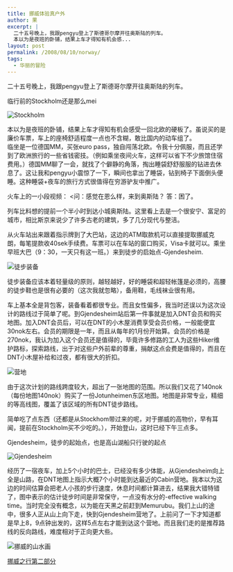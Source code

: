 ```yaml
---
title: 挪威体验真户外
author: 果
excerpt: |
  二十五号晚上，我跟pengyu登上了斯德哥尔摩开往奥斯陆的列车。
  本以为是夜班的卧铺，结果上车才得知有机会感...
layout: post
permalink: /2008/08/10/norway/
tags:
  - 华丽的冒险
---
```

二十五号晚上，我跟pengyu登上了斯德哥尔摩开往奥斯陆的列车。

临行前的Stockholm还是那么mei

![Stockholm](http://farm4.static.flickr.com/3081/2749342618_9fa621dbfb.jpg) 

本以为是夜班的卧铺，结果上车才得知有机会感受一回北欧的硬板了。虽说买的是廉价车票，车上的座椅舒适程度一点也不含糊，敢比国内的动车组了。<br /> 临坐是一位德国MM，买张euro pass，独自闯荡北欧。令我十分佩服，而且还学到了欧洲旅行的一些省钱密技。（例如乘坐夜间火车，这样可以省下不少旅馆住宿费用。）德国MM聊了一会，就找了个僻静的角落，掏出睡袋舒舒服服的钻进去休息了。这让我和pengyu小震惊了一下，瞬间也拿出了睡袋，钻到椅子下面倒头便睡。这种睡袋+夜车的旅行方式很值得在穷游驴友中推广。

火车上的一小段视频：
<问：感觉在恩么样，来到奥斯陆？ 答：困了。

列车比料想的提前一个半小时到达小城奥斯陆。这里看上去是一个很安宁、富足的城市，相比斯京来说少了许多古老的建筑，多了几分现代与整洁。

从火车站出来跟着指示牌到了大巴站，这边的ATM取款机可以直接提取挪威克朗，每笔提款收40sek手续费。车票可以在车站的窗口购买，Visa卡就可以。乘坐早班大巴（9：30，一天只有这一班。）来到徒步的启始点-Gjendesheim.

![徒步装备](http://farm4.static.flickr.com/3011/2749349806_e11da001e0.jpg)

徒步装备应该本着轻量级的原则，越轻越好，好的睡袋和超轻帐篷是必须的，高腰的徒步鞋也是很有必要的（这次我就忽略），备用鞋，毛线袜业很有用。

车上基本全是背包客，装备看着都很专业。而且女性偏多，我当时还误以为这次设计的路线过于简单了呢。到Gjendesheim站后第一件事就是加入DNT会员和购买地图。加入DNT会员后，可以在DNT的小木屋消费享受会员价格，一般能便宜30nok左右。会员的期限是一年，而且从每年的1月份开始算。会员的价格是270nok，我认为加入这个会员还是值得的，毕竟许多修路的工人为这些Hiker维护路标，探索路线，出于对这些户外前辈的尊重，捐献这点会费是值得的，而且在DNT小木屋补给和过夜，都有很大的折扣。

![营地](http://farm4.static.flickr.com/3053/2768172769_f62eca4a05.jpg)

由于这次计划的路线跨度较大，超出了一张地图的范围。所以我们又花了140nok（每份地图140nok）购买了一份Jotunheimen东区地图。地图是非常专业，精细的等高线图，覆盖了该区域的所有DNT徒步路线。

简单吃了点东西（还都是从Stockhom带过来的呢，对于挪威的高物价，早有耳闻，提前在Stockholm买不少吃的。），开始登山，这时已经下午三点多。

Gjendesheim，徒步的起始点，也是高山湖船只行驶的起点

![Gjendesheim](http://farm4.static.flickr.com/3027/2748525599_486c6f6999.jpg) 

经历了一宿夜车，加上5个小时的巴士，已经没有多少体能，从Gjendesheim向上全是山路，在DNT地图上指示大概7个小时能到达最近的Cabin营地。我本以为这边的时间估算会把老人小孩的步行速度，休息时间都计算进去，结果我大错特错了，图中表示的估计徒步时间是非常保守，一点没有水分的-effective walking time。当时完全没有概念，以为能在天黑之前赶到Memurubu。我们上山的途中，很多人正从山上向下走，快到Gjendesheim营地了。上前问了一下才知道都是早上8，9点钟出发的，这样5点左右才能到达这个营地。而且我们走的是推荐路线的反向路线，难度相对于正向更大些。

![挪威的山水画](http://farm4.static.flickr.com/3141/2748571671_0a334f9c9a.jpg)

[挪威之行第二部分](http://www.eastfoto.com/?p=179)